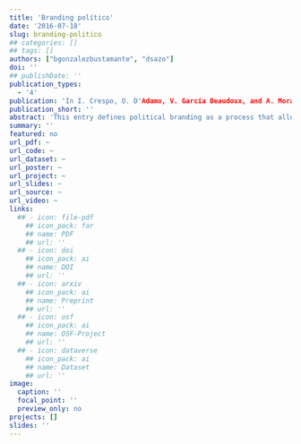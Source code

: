 ```yaml
---
title: 'Branding político'
date: '2016-07-18'
slug: branding-politico
## categories: []
## tags: []
authors: ["bgonzalezbustamante", "dsazo"]
doi: ''
## publishDate: ''
publication_types:
  - '4'
publication: 'In I. Crespo, O. D'Adamo, V. García Beaudoux, and A. Mora (eds.), *Diccionario Enciclopédico de Comunicación Política. 2nd Edition* (pp. 48-50). Madrid: Centro de Estudios Políticos y Constitucionales'
publication_short: ''
abstract: 'This entry defines political branding as a process that allows candidates and governments to build a positive public image. In this process, the proper management of resources and capitals is associated with brand equity and positive perception.'
summary: ''
featured: no
url_pdf: ~
url_code: ~
url_dataset: ~
url_poster: ~
url_project: ~
url_slides: ~
url_source: ~
url_video: ~
links:
  ## - icon: file-pdf
    ## icon_pack: far
    ## name: PDF
    ## url: ''
  ## - icon: doi
    ## icon_pack: ai
    ## name: DOI
    ## url: ''
  ## - icon: arxiv
    ## icon_pack: ai
    ## name: Preprint
    ## url: ''
  ## - icon: osf
    ## icon_pack: ai
    ## name: OSF-Project
    ## url: ''
  ## - icon: dataverse
    ## icon_pack: ai
    ## name: Dataset
    ## url: ''
image:
  caption: ''
  focal_point: ''
  preview_only: no
projects: []
slides: ''
---
```

